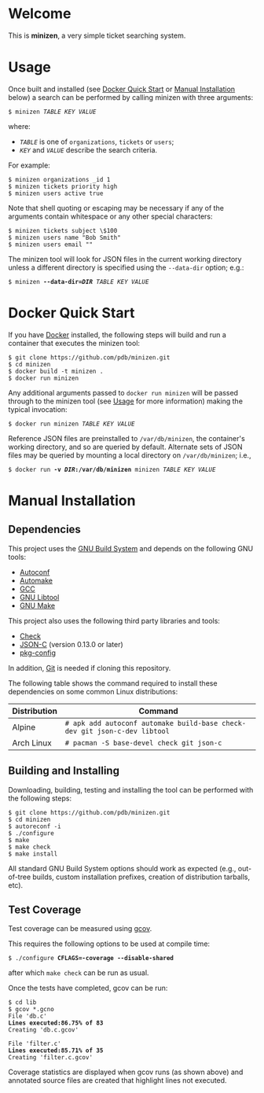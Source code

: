 # Welcome

This is **minizen**, a very simple ticket searching system.

# Usage

Once built and installed (see [Docker Quick Start](#docker-quick-start) or
[Manual Installation](#manual-installation) below) a search can be performed by
calling minizen with three arguments:

<pre><code>$ minizen <i>TABLE KEY VALUE</i>
</code></pre>

where:
* <code><i>TABLE</i></code> is one of `organizations`, `tickets` or `users`;
* <code><i>KEY</i></code> and <code><i>VALUE</i></code> describe the search
  criteria.

For example:

```
$ minizen organizations _id 1
$ minizen tickets priority high
$ minizen users active true
```

Note that shell quoting or escaping may be necessary if any of the arguments
contain whitespace or any other special characters:

```
$ minizen tickets subject \$100
$ minizen users name "Bob Smith"
$ minizen users email ""
```

The minizen tool will look for JSON files in the current working directory
unless a different directory is specified using the `--data-dir` option; e.g.:

<pre><code>$ minizen <b>--data-dir=<i>DIR</i></b> <i>TABLE KEY VALUE</i>
</code></pre>

# Docker Quick Start

If you have [Docker](https://www.docker.com/) installed, the following steps
will build and run a container that executes the minizen tool:

```
$ git clone https://github.com/pdb/minizen.git
$ cd minizen
$ docker build -t minizen .
$ docker run minizen
```

Any additional arguments passed to `docker run minizen` will be passed through
to the minizen tool (see [Usage](#usage) for more information) making the
typical invocation:

<pre><code>$ docker run minizen <i>TABLE KEY VALUE</i>
</code></pre>

Reference JSON files are preinstalled to `/var/db/minizen`, the container's
working directory, and so are queried by default. Alternate sets of JSON files
may be queried by mounting a local directory on `/var/db/minizen`; i.e.,

<pre><code>$ docker run <b>-v <i>DIR</i>:/var/db/minizen</b> minizen <i>TABLE KEY VALUE</i>
</code></pre>

# Manual Installation

## Dependencies

This project uses the [GNU Build System][gnu-build-system] and depends on the
following GNU tools:
* [Autoconf](https://www.gnu.org/software/autoconf/)
* [Automake](https://www.gnu.org/software/automake/)
* [GCC](https://www.gnu.org/software/gcc/)
* [GNU Libtool](https://www.gnu.org/software/libtool/)
* [GNU Make](https://www.gnu.org/software/make/)

This project also uses the following third party libraries and tools:
* [Check](https://libcheck.github.io/check/)
* [JSON-C](https://github.com/json-c/json-c) (version 0.13.0 or later)
* [pkg-config](https://www.freedesktop.org/wiki/Software/pkg-config/)

In addition, [Git](https://git-scm.com/) is needed if cloning this repository.

The following table shows the command required to install these dependencies on
some common Linux distributions:

| Distribution | Command                                                                       |
| ------------ | ----------------------------------------------------------------------------- |
| Alpine       | ```# apk add autoconf automake build-base check-dev git json-c-dev libtool``` |
| Arch Linux   | ```# pacman -S base-devel check git json-c```                                 |

## Building and Installing

Downloading, building, testing and installing the tool can be performed with
the following steps:

```
$ git clone https://github.com/pdb/minizen.git
$ cd minizen
$ autoreconf -i
$ ./configure
$ make
$ make check
$ make install
```

All standard GNU Build System options should work as expected (e.g.,
out-of-tree builds, custom installation prefixes, creation of distribution
tarballs, etc).

## Test Coverage

Test coverage can be measured using
[gcov](https://gcc.gnu.org/onlinedocs/gcc/Gcov.html).

This requires the following options to be used at compile time:

<pre><code>$ ./configure <b>CFLAGS=-coverage --disable-shared</b>
</code></pre>

after which `make check` can be run as usual.

Once the tests have completed, gcov can be run:

<pre><code>$ cd lib
$ gcov *.gcno
File 'db.c'
<b>Lines executed:86.75% of 83</b>
Creating 'db.c.gcov'

File 'filter.c'
<b>Lines executed:85.71% of 35</b>
Creating 'filter.c.gcov'
</code></pre>

Coverage statistics are displayed when gcov runs (as shown above) and annotated
source files are created that highlight lines not executed.

[gnu-build-system]: https://en.wikipedia.org/wiki/GNU_Build_System
